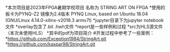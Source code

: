   *本次项目是2023年FPGA暑期学校项目 名称为 STRING ART ON FPGA
  *使用的板卡为PYNQ-Z2 镜像为2.4版本  PYNQ Linux, based on Ubuntu 18.04 (GNU/Linux 4.14.0-xilinx-v2018.3 armv7l)
  *jupyter目录下为jupyter notebook文件
  *overlay包含了.bit .hwh文件
  *report是一些样例和过程
  *src为HLS源文件（本次未使用HLS）
  *其中的pdf为项目简介
  #开发过程中参考了一些案例：
  *https://github.com/Exception1984/StringArt.git
  *https://github.com/kaspar98/StringArt.git
